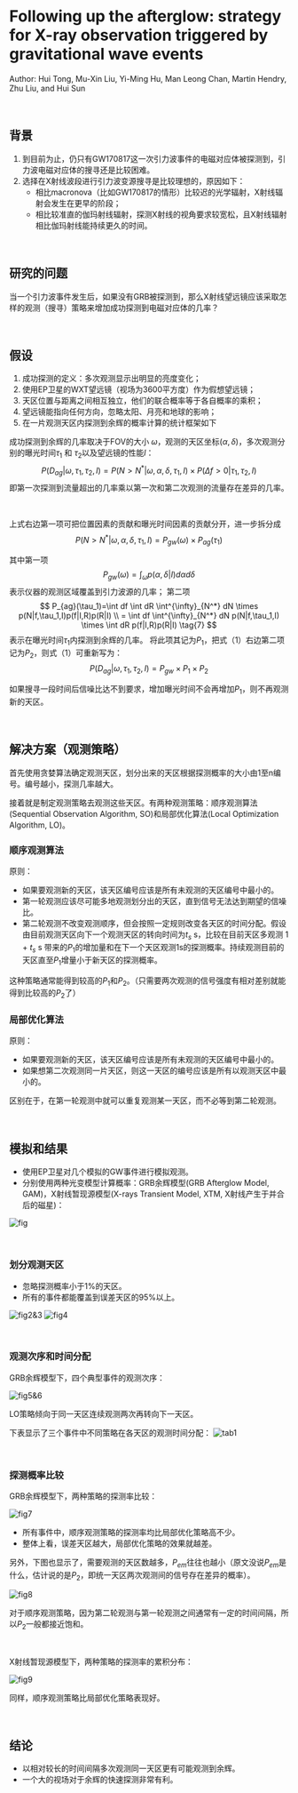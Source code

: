 # Following up the afterglow: strategy for X-ray observation triggered by gravitational wave events

Author: Hui Tong, Mu-Xin Liu, Yi-Ming Hu, Man Leong Chan, Martin Hendry, Zhu Liu, and Hui Sun

&emsp;

## 背景

1. 到目前为止，仍只有GW170817这一次引力波事件的电磁对应体被探测到，引力波电磁对应体的搜寻还是比较困难。
2. 选择在X射线波段进行引力波变源搜寻是比较理想的，原因如下：
	- 相比macronova（比如GW170817的情形）比较迟的光学辐射，X射线辐射会发生在更早的阶段；
	- 相比较准直的伽玛射线辐射，探测X射线的视角要求较宽松，且X射线辐射相比伽玛射线能持续更久的时间。

&emsp;

## 研究的问题

当一个引力波事件发生后，如果没有GRB被探测到，那么X射线望远镜应该采取怎样的观测（搜寻）策略来增加成功探测到电磁对应体的几率？

&emsp;

## 假设

1. 成功探测的定义：多次观测显示出明显的亮度变化；
2. 使用EP卫星的WXT望远镜（视场为3600平方度）作为假想望远镜；
3. 天区位置与距离之间相互独立，他们的联合概率等于各自概率的乘积；
4. 望远镜能指向任何方向，忽略太阳、月亮和地球的影响；
5. 在一片观测天区内探测到余辉的概率计算的统计框架如下

成功探测到余辉的几率取决于FOV的大小 $\omega$，观测的天区坐标($\alpha, \delta$)，多次观测分别的曝光时间$\tau_1$ 和 $\tau_2$以及望远镜的性能$I$：
$$
P(D_{ag}|\omega,\tau_1,\tau_2,I) =P(N>N^*|\omega,\alpha,\delta,\tau_1,I) \times P(\Delta f > 0|\tau_1,\tau_2,I)\tag{1}
$$
即第一次探测到流量超出的几率乘以第一次和第二次观测的流量存在差异的几率。

<br />

上式右边第一项可把位置因素的贡献和曝光时间因素的贡献分开，进一步拆分成
$$
P(N>N^*|\omega,\alpha,\delta,\tau_1,I) = P_{gw}(\omega) \times P_{ag}(\tau_1)
\tag{5}
$$

其中第一项
$$
P_{gw}(\omega) = \int_{\omega} p(\alpha,\delta|I) d\alpha d\delta
\tag{6}
$$
表示仪器的观测区域覆盖到引力波源的几率；
第二项
$$
P_{ag}(\tau_1)=\int df \int dR \int^{\infty}_{N^*} dN \times p(N|f,\tau_1,I)p(f|I,R)p(R|I) \\
= \int df \int^{\infty}_{N^*} dN p(N|f,\tau_1,I) \times \int dR p(f|I,R)p(R|I)
\tag{7}
$$
表示在曝光时间$\tau_1$内探测到余辉的几率。
将此项其记为$P_1$，把式（1）右边第二项记为$P_2$，则式（1）可重新写为：
$$
P(D_{ag}|\omega,\tau_1,\tau_2,I) = P_{gw} \times P_1 \times P_2
\tag{11}
$$

如果搜寻一段时间后信噪比达不到要求，增加曝光时间不会再增加$P_1$，则不再观测新的天区。

<br />

## 解决方案（观测策略）

首先使用贪婪算法确定观测天区，划分出来的天区根据探测概率的大小由1至n编号。编号越小，探测几率越大。

接着就是制定观测策略去观测这些天区。有两种观测策略：顺序观测算法(Sequential Observation Algorithm, SO)和局部优化算法(Local Optimization Algorithm, LO)。

### 顺序观测算法

原则：

- 如果要观测新的天区，该天区编号应该是所有未观测的天区编号中最小的。
- 第一轮观测应该尽可能多地观测划分出的天区，直到信号无法达到期望的信噪比。
- 第二轮观测不改变观测顺序，但会按照一定规则改变各天区的时间分配。假设由目前观测天区向下一个观测天区的转向时间为$t_s$ s，比较在目前天区多观测 1 + $t_s$ s 带来的$P_1$的增加量和在下一个天区观测1s的探测概率。持续观测目前的天区直至$P_1$增量小于新天区的探测概率。

这种策略通常能得到较高的$P_1$和$P_2$。（只需要两次观测的信号强度有相对差别就能得到比较高的$P_2$了）

### 局部优化算法

原则：

- 如果要观测新的天区，该天区编号应该是所有未观测的天区编号中最小的。
- 如果想第二次观测同一片天区，则这一天区的编号应该是所有以观测天区中最小的。

区别在于，在第一轮观测中就可以重复观测某一天区，而不必等到第二轮观测。

<br />

## 模拟和结果

- 使用EP卫星对几个模拟的GW事件进行模拟观测。
- 分别使用两种光变模型计算概率：GRB余辉模型(GRB Afterglow Model, GAM)，X射线暂现源模型(X-rays Transient Model, XTM, X射线产生于并合后的磁星)：

![fig](./fig1.png)

<br />

### 划分观测天区

- 忽略探测概率小于1%的天区。
- 所有的事件都能覆盖到误差天区的95%以上。

![fig2&3](./fig2&3.png)
![fig4](./fig4.png)

<br />

### 观测次序和时间分配

GRB余辉模型下，四个典型事件的观测次序：

![fig5&6](./fig5&6.png)

LO策略倾向于同一天区连续观测两次再转向下一天区。

下表显示了三个事件中不同策略在各天区的观测时间分配：
![tab1](./tab1.png)

<br />

### 探测概率比较

GRB余辉模型下，两种策略的探测率比较：

![fig7](./fig7.png)

- 所有事件中，顺序观测策略的探测率均比局部优化策略高不少。
- 整体上看，误差天区越大，局部优化策略的效果就越差。

另外，下图也显示了，需要观测的天区数越多，$P_{em}$往往也越小（原文没说$P_{em}$是什么，估计说的是$P_2$，即统一天区两次观测间的信号存在差异的概率）。

![fig8](./fig8.png)

对于顺序观测策略，因为第二轮观测与第一轮观测之间通常有一定的时间间隔，所以$P_2$一般都接近饱和。

<br />

X射线暂现源模型下，两种策略的探测率的累积分布：

![fig9](./fig9.png)

同样，顺序观测策略比局部优化策略表现好。

<br />

## 结论

- 以相对较长的时间间隔多次观测同一天区更有可能观测到余辉。
- 一个大的视场对于余辉的快速探测非常有利。